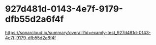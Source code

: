 # 927d481d-0143-4e7f-9179-dfb55d2a6f4f
https://sonarcloud.io/summary/overall?id=examly-test_927d481d-0143-4e7f-9179-dfb55d2a6f4f

